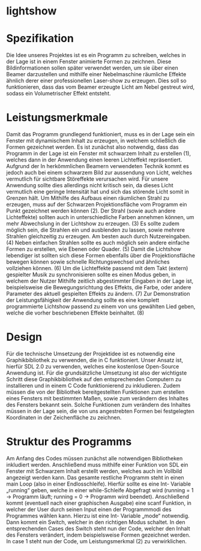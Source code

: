 # lightshow

# Spezifikation

Die Idee unseres Projektes ist es ein Programm zu schreiben, welches in der Lage ist in einem Fenster animierte Formen zu zeichnen. Diese Bildinformationen sollen später verwendet werden, um sie über einen Beamer darzustellen und mithilfe einer Nebelmaschine räumliche Effekte ähnlich derer einer professionellen Laser-show zu erzeugen. Dies soll so funktionieren, dass das vom Beamer erzeugte Licht am Nebel gestreut wird, sodass ein Volumetrischer Effekt entsteht. 


# Leistungsmerkmale

Damit das Programm grundlegend funktioniert, muss es in der Lage sein ein Fenster mit dynamischem Inhalt zu erzeugen, in welchem schließlich die Formen gezeichnet werden. Es ist zunächst also notwendig, dass das Programm in der Lage ist ein Fenster mit schwarzem Inhalt zu erstellen (1), welches dann in der Anwendung einen leeren Lichteffekt repräsentiert. Aufgrund der In herkömmlichen Beamern verwendeten Technik kommt es jedoch auch bei einem schwarzem Bild zur aussendung von Licht, welches vermutlich für sichtbare Störeffekte verursachen wird. Für unsere Anwendung sollte dies allerdings nicht kritisch sein, da dieses Licht vermutlich eine geringe Intensität hat und sich das störende Licht somit in Grenzen hält. 
Um Mithilfe des Aufbaus einen räumlichen Strahl zu erzeugen, muss auf der Schwarzen Projektionsfläche vom Programm ein Punkt gezeichnet werden können (2). Der Strahl (sowie auch andere Lichteffekte) sollten auch in unterschiedliche Farben annehmen können, um mehr Abwechslung in der Lichtshow zu erzeugen. (3) Es sollte zudem möglich sein, die Strahlen ein und ausblenden zu lassen, sowie mehrere Strahlen gleichzeitig zu erzeugen. Am besten auch durch Nutzereingaben. (4) Neben einfachen Strahlen sollte es auch möglich sein andere einfache Formen zu erstellen, wie Ebenen oder Quader. (5) Damit die Lichtshow lebendiger ist sollten sich diese Formen ebenfalls über die Projektionsfläche bewegen können sowie schnelle Richtungswechsel und ähnliches vollziehen können. (6) Um die Lichteffekte passend mit dem Takt (extern) gespielter Musik zu synchronisieren sollte es einen Modus geben, in welchem der Nutzer Mithilfe zeitlich abgestimmter Eingaben in der Lage ist, beispielsweise die Bewegungsrichtung des Effekts, die Farbe, oder andere Parameter des aktuell gespielten Effekts zu ändern. (7) Zur Demonstration der Leistungsfähigkeit der Anwendung sollte es eine komplett programmierte Lichtshow passend zu einem von uns gewählten Lied geben, welche die vorher beschriebenen Effekte beinhaltet. (8)


# Design

Für die technische Umsetzung der Projektidee ist es notwendig eine Graphikbibliothek zu verwenden, die in C funktioniert. Unser Ansatz ist, hierfür SDL 2.0 zu verwenden, welches eine kostenlose Open-Source Anwendung ist. Für die grundsätzliche Umsetzung ist also der wichtigste Schritt diese Graphikbibliothek auf den entsprechenden Computern zu installieren und in einem C Code funktionierend zu inkludieren. Zudem müssen die von der Bibliothek bereitgestellten Funktionen zum erstellen eines Fensters mit bestimmten Maßen, sowie zum verändern des Inhaltes des Fensters bekannt sein. Solche Funktionen zum verändern des Inhaltes müssen in der Lage sein, die von uns angestrebten Formen bei festgelegten Koordinaten in der Zeichenfläche zu zeichnen. 



# Struktur des Programms

Am Anfang des Codes müssen zunächst alle notwendigen Bibliotheken inkludiert werden. Anschließend muss mithilfe einer Funktion von SDL ein Fenster mit Schwarzem Inhalt erstellt werden, welches auch im Vollbild angezeigt werden kann. Das gesamte restliche Programm steht in einen main Loop (also in einer Endlosschleife). Hierfür sollte es eine Int- Variable „running“ geben, welche in einer while-Schleife Abgefragt wird (running = 1 -> Programm läuft; running = 0 -> Programm wird beendet). Anschließend kommt (eventuell nach einer graphischen Ausgabe) eine scanf Funktion, in welcher der User durch seinen Input einen der Programmmodi des Programmes wählen kann. Hierzu ist eine Int- Variable „mode“ notwendig. Dann kommt ein Switch, welcher in den richtigen Modus schaltet. In den entsprechenden Cases des Switch steht nun der Code, welcher den Inhalt des Fensters verändert, indem beispielsweise Formen gezeichnet werden. In case 1 steht nun der Code, um Leistungsmerkmal (2) zu verwirklichen. 
